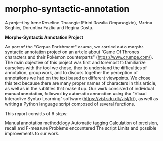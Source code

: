 # morpho-syntactic-annotation

A project by Irene Roseline Obasogie (Eirini Rozalia Ompasogkie), Marina Seghier, Doruntina Fazliu and Regina Costa.

**Morpho-Syntactic Annotation Project**

As part of the "Corpus Enrichment" course, we carried out a morpho-syntactic annotation project on an article about "Game Of Thrones characters and their Pokémon counterparts" (https://www.crumpe.com/).
The main objective of this project was first and foremost to familiarize ourselves with the tool we chose, then to understand the difficulties of annotation, group work, and to discuss together the perception of annotations we had on the text based on different viewpoints.
We chose this text because there are many proper names of characters in this article, as well as in the subtitles that make it up.
Our work consisted of individual manual annotation, followed by automatic annotation using the "Visual Interactive Syntax Learning" software (https://visl.sdu.dk/visl/fr/), as well as writing a Python language script composed of several functions.

This report consists of 6 steps:

Manual annotation methodology
Automatic tagging
Calculation of precision, recall and F-measure
Problems encountered
The script 
Limits and possible improvements to our work.
